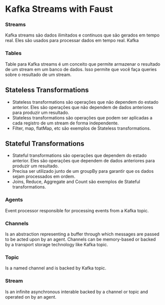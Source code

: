 # Kafka Streams with Faust

### Streams

Kafka streams são dados ilimitados e contínuos que são gerados em tempo real. Eles são usados para processar dados em tempo real. Kafka

### Tables

Table para Kafka streams é um conceito que permite armazenar o resultado de um stream em um banco de dados. Isso permite que você faça queries sobre o resultado de um stream.

## Stateless Transformations

- Stateless transformations são operações que não dependem do estado anterior. Eles são operações que não dependem de dados anteriores para produzir um resultado.
- Stateless transformations são operações que podem ser aplicadas a cada registro de um stream de forma independente.
- Filter, map, flatMap, etc são exemplos de Stateless transformations.


## Stateful Transformations

- Stateful transformations são operações que dependem do estado anterior. Eles são operações que dependem de dados anteriores para produzir um resultado.
- Precisa ser utilizado junto de um groupBy para garantir que os dados sejam processados em ordem.
- Joins, Reduce, Aggregate and Count são exemplos de Stateful transformations.


### Agents

Event processor responsible for processing events from a Kafka topic.

### Channels

Is an abstraction representing a buffer through which messages are passed to be acted upon by an agent.
Channels can be memory-based or backed by a transport storage technology like Kafka topic.

### Topic

Is a named channel and is backed by Kafka topic.

### Stream

Is an infinite asynchronous interable backed by a channel or topic and operated on by an agent.

